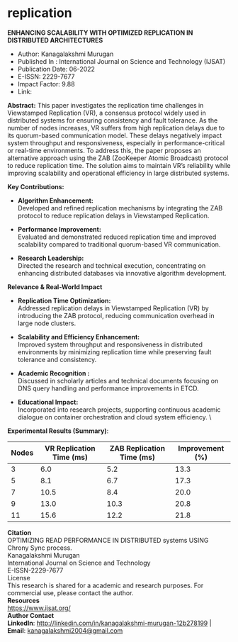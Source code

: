 # replication

**ENHANCING SCALABILITY WITH OPTIMIZED REPLICATION IN DISTRIBUTED ARCHITECTURES**
* Author: Kanagalakshmi Murugan
* Published In : International Journal on Science and Technology (IJSAT)
* Publication Date: 06-2022
* E-ISSN: 2229-7677
* Impact Factor: 9.88
* Link:

**Abstract:**
This paper investigates the replication time challenges in Viewstamped Replication (VR), a consensus protocol widely used in distributed systems for ensuring consistency and fault tolerance. As the number of nodes increases, VR suffers from high replication delays due to its quorum-based communication model. These delays negatively impact system throughput and responsiveness, especially in performance-critical or real-time environments. To address this, the paper proposes an alternative approach using the ZAB (ZooKeeper Atomic Broadcast) protocol to reduce replication time. The solution aims to maintain VR’s reliability while improving scalability and operational efficiency in large distributed systems.

**Key Contributions:**
* **Algorithm Enhancement:** \
Developed and refined replication mechanisms by integrating the ZAB protocol to reduce replication delays in Viewstamped Replication.

* **Performance Improvement:** \
Evaluated and demonstrated reduced replication time and improved scalability compared to traditional quorum-based VR communication.

* **Research Leadership:** \
  Directed the research and technical execution, concentrating on enhancing distributed databases via innovative algorithm development.

**Relevance & Real-World Impact**

* **Replication Time Optimization:** \
Addressed replication delays in Viewstamped Replication (VR) by introducing the ZAB protocol, reducing communication overhead in large node clusters.

* **Scalability and Efficiency Enhancement:** \
Improved system throughput and responsiveness in distributed environments by minimizing replication time while preserving fault tolerance and consistency.

* **Academic Recognition :** \
    Discussed in scholarly articles and technical documents focusing on DNS query handling and performance improvements in ETCD.
* **Educational Impact:** \
    Incorporated into research projects, supporting continuous academic dialogue on container orchestration and cloud system efficiency. \

**Experimental Results (Summary)**:

  | Nodes | VR Replication Time (ms) | ZAB Replication Time (ms) | Improvement (%) |
  |-------|--------------------------| --------------------------| ----------------|
  | 3     | 6.0                      | 5.2                       | 13.3            |
  | 5     | 8.1                      | 6.7                       | 17.3            |
  | 7     | 10.5                     | 8.4                       | 20.0            |
  | 9     | 13.0                     | 10.3                      | 20.8            |
  | 11    | 15.6                     | 12.2                      | 21.8            |

**Citation** \
OPTIMIZING READ PERFORMANCE IN DISTRIBUTED systems USING Chrony Sync process. \
Kanagalakshmi Murugan \
International Journal on Science and Technology \
E-ISSN-2229-7677 \
License \
This research is shared for a academic and research purposes. For commercial use, please contact the author.\
**Resources** \
https://www.ijsat.org/ \
**Author Contact** \
**LinkedIn**: http://linkedin.com/in/kanagalakshmi-murugan-12b278199 | **Email**: kanagalakshmi2004@gmail.com
  
